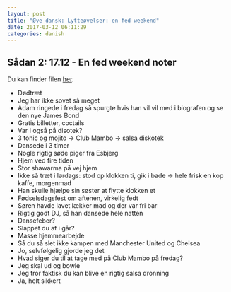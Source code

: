 ```yaml
---
layout: post
title: "Øve dansk: Lytteøvelser: en fed weekend"
date: 2017-03-12 06:11:29
categories: danish
---
```


## Sådan 2: 17.12 - En fed weekend noter

Du kan finder filen [her](http://guga.gyldendal.dk/~/media/Sprog/dsa/Saadan/lyd_saadan2/1712.ashx).

- Dødtræt
- Jeg har ikke sovet så meget
- Adam ringede i fredag så spurgte hvis han vil vil med i biografen og se den nye James Bond
- Gratis billetter, coctails
- Var I også på disotek?
- 3 tonic og mojito -> Club Mambo -> salsa diskotek
- Dansede i 3 timer
- Nogle rigtig søde piger fra Esbjerg
- Hjem ved fire tiden
- Stor shawarma på vej hjem
- Ikke så træt i lørdags: stod op klokken ti, gik i bade -> hele frisk en kop kaffe, morgenmad
- Han skulle hjælpe sin søster at flytte klokken et
- Fødselsdagsfest om aftenen, virkelig fedt
- Søren havde lavet lækker mad og der var fri bar
- Rigtig godt DJ, så han dansede hele natten
- Dansefeber?
- Slappet du af i går?
- Masse hjemmearbejde
- Så du så slet ikke kampen med Manchester United og Chelsea
- Jo, selvfølgelig gjorde jeg det
- Hvad siger du til at tage med på Club Mambo på fredag?
- Jeg skal ud og bowle
- Jeg tror faktisk du kan blive en rigtig salsa dronning
- Ja, helt sikkert



